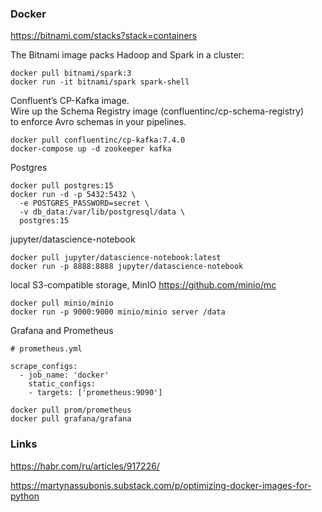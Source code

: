 ### Docker

<https://bitnami.com/stacks?stack=containers>

 The Bitnami image packs Hadoop and Spark in a cluster:
```
docker pull bitnami/spark:3
docker run -it bitnami/spark spark-shell
```

Confluent’s CP-Kafka image.  
Wire up the Schema Registry image (confluentinc/cp-schema-registry)  
to enforce Avro schemas in your pipelines.
 
```
docker pull confluentinc/cp-kafka:7.4.0
docker-compose up -d zookeeper kafka
```

Postgres
```
docker pull postgres:15
docker run -d -p 5432:5432 \
  -e POSTGRES_PASSWORD=secret \
  -v db_data:/var/lib/postgresql/data \
  postgres:15
```

jupyter/datascience-notebook
```
docker pull jupyter/datascience-notebook:latest
docker run -p 8888:8888 jupyter/datascience-notebook
```

local S3-compatible storage, MinIO <https://github.com/minio/mc>

```
docker pull minio/minio
docker run -p 9000:9000 minio/minio server /data
```

Grafana and Prometheus 
```
# prometheus.yml

scrape_configs:
  - job_name: 'docker'
    static_configs:
    - targets: ['prometheus:9090']

docker pull prom/prometheus
docker pull grafana/grafana
```

### Links
https://habr.com/ru/articles/917226/

https://martynassubonis.substack.com/p/optimizing-docker-images-for-python

